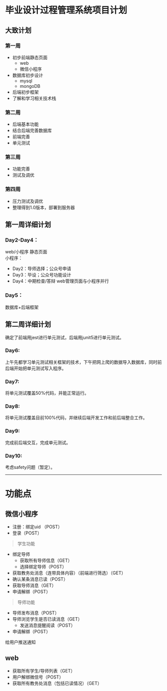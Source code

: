 # 毕业设计过程管理系统项目计划


## 大致计划

### 第一周
- 初步前端静态页面
	* web
	* 微信小程序
- 数据库初步设计
	* mysql
	* mongoDB
- 后端初步框架
- 了解和学习相关技术栈

### 第二周
- 后端基本功能
- 结合后端完善数据库
- 前端完善
- 单元测试

### 第三周
- 功能完善
- 测试及调优

### 第四周
- 压力测试及调优
- 整理得到1.0版本，部署到服务器



## 第一周详细计划  

### Day2-Day4： 
web/小程序 静态页面  
小程序：
- Day2：导师选择；公众号申请
- Day3：毕设；公众号功能设计
- Day4：中期检查/答辩
web管理页面与小程序并行

### Day5： 
数据库+后端框架


## 第二周详细计划

确定了前端用jest进行单元测试，后端用junit5进行单元测试。
### Day6: 
上午先都学习单元测试相关框架的技术，下午把网上爬的数据导入数据库，同时前后端开始把单元测试写入程序。

### Day7: 
将单元测试覆盖50%代码，并能正常运行。

### Day8: 
将单元测试覆盖目前100%代码，并继续后端开发工作和前后端整合工作。

### Day9: 
完成前后端交互，完成单元测试。

### Day10: 
考虑safety问题（暂定）。


-----  



# 功能点  

## 微信小程序

- 注册：绑定uid （POST）
- 登录（POST）

>学生功能

- 绑定导师
	* 获取所有导师信息（GET）
	* 选择绑定导师（POST）
- 获取教务处消息（连带具体内容）（前端进行筛选）（GET） 
- 确认某条消息已读（POST）
- 获取导师消息（GET）
- 申请解绑（POST）

>导师功能

- 导师发布消息（POST）
- 导师浏览学生是否已读消息（GET）
	* 发送消息提醒阅读（POST）
- 申请解绑（POST）


给用户推送通知  

## web

- 获取所有学生/导师列表（GET）
- 用户解绑微信号（POST）
- 获取所有教务处消息（包括已读情况）（GET）
